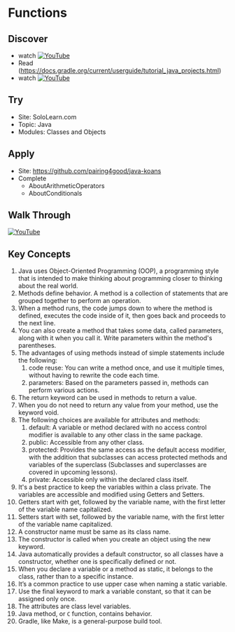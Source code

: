 # Functions

## Discover
- watch [![YouTube](https://i.ytimg.com/vi/QVMfHpoCjlU/default.jpg)](https://www.youtube.com/watch?v=QVMfHpoCjlU)
- Read (https://docs.gradle.org/current/userguide/tutorial_java_projects.html)
- watch [![YouTube](https://i.ytimg.com/vi/JwPYjnhah3g/default.jpg)](https://www.youtube.com/watch?v=JwPYjnhah3g)

## Try
- Site: SoloLearn.com
- Topic: Java
- Modules: Classes and Objects

## Apply
- Site: https://github.com/pairing4good/java-koans
- Complete
  - AboutArithmeticOperators
  - AboutConditionals

## Walk Through
[![YouTube](https://i.ytimg.com/vi/UnU7idPGA5A/default.jpg)](https://www.youtube.com/watch?v=UnU7idPGA5A)

## Key Concepts
1. Java uses Object-Oriented Programming (OOP), a programming style that is intended to make thinking about programming closer to thinking about the real world.
1. Methods define behavior. A method is a collection of statements that are grouped together to perform an operation.
1. When a method runs, the code jumps down to where the method is defined, executes the code inside of it, then goes back and proceeds to the next line.
1. You can also create a method that takes some data, called parameters, along with it when you call it. Write parameters within the method's parentheses.
1. The advantages of using methods instead of simple statements include the following:
   1. code reuse: You can write a method once, and use it multiple times, without having to rewrite the code each time.
   1. parameters: Based on the parameters passed in, methods can perform various actions.
1. The return keyword can be used in methods to return a value.
1. When you do not need to return any value from your method, use the keyword void.
1. The following choices are available for attributes and methods:
   1. default: A variable or method declared with no access control modifier is available to any other class in the same package.
   1. public: Accessible from any other class.
   1. protected: Provides the same access as the default access modifier, with the addition that subclasses can access protected methods and variables of the superclass (Subclasses and superclasses are covered in upcoming lessons).
   1. private: Accessible only within the declared class itself.
1. It's a best practice to keep the variables within a class private. The variables are accessible and modified using Getters and Setters. 
1. Getters start with get, followed by the variable name, with the first letter of the variable name capitalized.
1. Setters start with set, followed by the variable name, with the first letter of the variable name capitalized.
1. A constructor name must be same as its class name.
1. The constructor is called when you create an object using the new keyword. 
1. Java automatically provides a default constructor, so all classes have a constructor, whether one is specifically defined or not.
1. When you declare a variable or a method as static, it belongs to the class, rather than to a specific instance.
1. It’s a common practice to use upper case when naming a static variable.
1. Use the final keyword to mark a variable constant, so that it can be assigned only once.
1. The attributes are class level variables.
1. Java method, or `C` function, contains behavior.
1. Gradle, like Make, is a general-purpose build tool.
